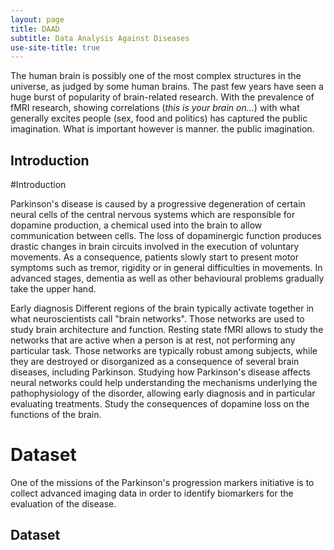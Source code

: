 ```yaml
---
layout: page
title: DAAD
subtitle: Data Analysis Against Diseases
use-site-title: true
---
```

The human brain is possibly one of the most complex structures in the universe,
as judged by some human brains. The past few years have seen a huge burst of popularity
of brain-related research. With the prevalence of fMRI research, showing correlations
(_this is your brain on..._) with what generally excites people (sex, food and politics)
 has captured the public imagination. What is important however is 
manner.
the public imagination.
## Introduction
#Introduction

Parkinson's disease is caused by a progressive degeneration of certain neural cells of the central nervous systems which are responsible for dopamine production, a chemical used into the brain to allow communication between cells. The loss of dopaminergic function produces drastic changes in brain circuits involved in the execution of voluntary movements. As a consequence, patients slowly start to present motor symptoms such as tremor, rigidity or in general difficulties in movements. In advanced stages, dementia as well as other behavioural problems gradually take the upper hand.


Early diagnosis
Different regions of the brain typically activate together in what neuroscientists call "brain networks". Those networks are used to study brain architecture and function.
Resting state fMRI allows to study the networks that are active when a person is at rest, not performing any particular task. Those networks are typically robust among subjects, while they are destroyed or disorganized as a consequence of several brain diseases, including Parkinson.
Studying how Parkinson's disease affects neural networks could help understanding the mechanisms underlying the pathophysiology of the disorder, allowing early diagnosis and in particular evaluating treatments.
Study the consequences of dopamine loss on the functions of the brain.



# Dataset
One of the missions of the Parkinson's progression markers initiative is to collect advanced imaging data in order to identify
 biomarkers for the evaluation of the disease.
## Dataset


<!-- Uncomment the following to get blog posts, not needed for ADA -->

<!-- <div class="posts-list">
  {% for post in paginator.posts %}
  <article class="post-preview">
    <a href="{{ post.url | prepend: site.baseurl }}">
	  <h2 class="post-title">{{ post.title }}</h2>

	  {% if post.subtitle %}
	  <h3 class="post-subtitle">
	    {{ post.subtitle }}
	  </h3>
	  {% endif %}
    </a>

    <p class="post-meta">
      Posted on {{ post.date | date: "%B %-d, %Y" }}
    </p>

    <div class="post-entry-container">
      {% if post.image %}
      <div class="post-image">
        <a href="{{ post.url | prepend: site.baseurl }}">
          <img src="{{ post.image }}">
        </a>
      </div>
      {% endif %}
      <div class="post-entry">
        {{ post.excerpt | strip_html | xml_escape | truncatewords: site.excerpt_length }}
        {% assign excerpt_word_count = post.excerpt | number_of_words %}
        {% if post.content != post.excerpt or excerpt_word_count > site.excerpt_length %}
          <a href="{{ post.url | prepend: site.baseurl }}" class="post-read-more">[Read&nbsp;More]</a>
        {% endif %}
      </div>
    </div>

    {% if post.tags.size > 0 %}
    <div class="blog-tags">
      Tags:
      {% if site.link-tags %}
      {% for tag in post.tags %}
      <a href="{{ site.baseurl }}/tag/{{ tag }}">{{ tag }}</a>
      {% endfor %}
      {% else %}
        {{ post.tags | join: ", " }}
      {% endif %}
    </div>
    {% endif %}

   </article>
  {% endfor %}
</div>

{% if paginator.total_pages > 1 %}
<ul class="pager main-pager">
  {% if paginator.previous_page %}
  <li class="previous">
    <a href="{{ paginator.previous_page_path | prepend: site.baseurl | replace: '//', '/' }}">&larr; Newer Posts</a>
  </li>
  {% endif %}
  {% if paginator.next_page %}
  <li class="next">
    <a href="{{ paginator.next_page_path | prepend: site.baseurl | replace: '//', '/' }}">Older Posts &rarr;</a>
  </li>
  {% endif %}
</ul>
{% endif %} -->
